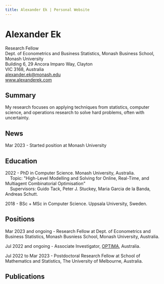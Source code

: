 ```yaml
---
title: Alexander Ek | Personal Website
---
```


# Alexander Ek

Research Fellow\
Dept. of Econometrics and Business Statistics, Monash Business School, Monash University\
Building 6, 29 Ancora Imparo Way, Clayton\
VIC 3168, Australia\
alexander.ek@monash.edu\
www.alexanderek.com


## Summary

My research focuses on applying techniques from statistics, computer science, and operations research to solve hard problems, often with uncertainty.


## News

Mar 2023 - Started position at Monash University


## Education

2022 - PhD in Computer Science. Monash University, Australia.\
&nbsp;&nbsp;&nbsp;&nbsp;Topic: "High-Level Modelling and Solving for Online, Real-Time, and Multiagent Combinatorial Optimisation"\
&nbsp;&nbsp;&nbsp;&nbsp;Supervisors: Guido Tack, Peter J. Stuckey, Maria Garcia de la Banda, Andreas Schutt.

2018 - BSc + MSc in Computer Science. Uppsala University, Sweden.


## Positions

Mar 2023 and ongoing - Research Fellow at Dept. of Econometrics and Business Statistics, Monash Busniess School, Monash University, Australia.

Jul 2022 and ongoing - Associate Investigator, [OPTIMA](https://optima.org.au/), Australia.

Jul 2022 to Mar 2023 - Postdoctoral Research Fellow at School of Mathematics and Statistics, The University of Melbourne, Australia.


## Publications
